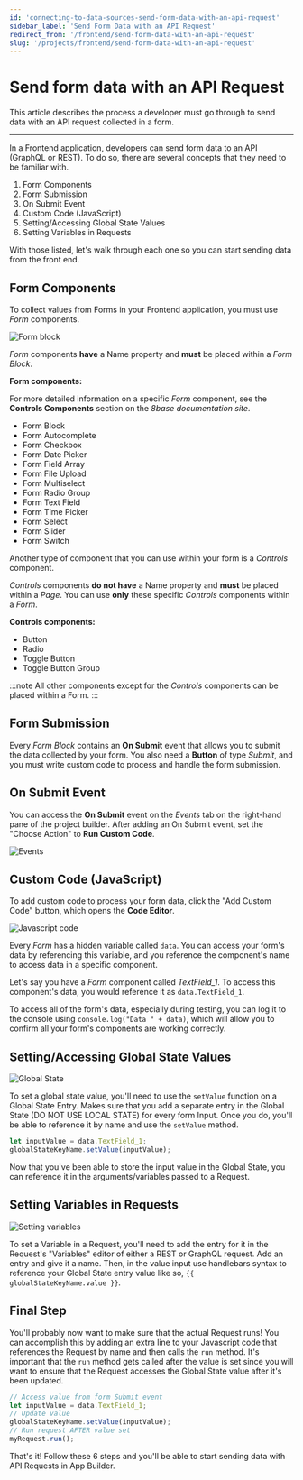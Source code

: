 ```yaml
---
id: 'connecting-to-data-sources-send-form-data-with-an-api-request'
sidebar_label: 'Send Form Data with an API Request'
redirect_from: '/frontend/send-form-data-with-an-api-request'
slug: '/projects/frontend/send-form-data-with-an-api-request'
---
```


# Send form data with an API Request

This article describes the process a developer must go through to send data with an API request collected in a form.

---

In a Frontend application, developers can send form data to an API (GraphQL or REST). To do so, there are several concepts that they need to be familiar with.

1. Form Components
2. Form Submission
3. On Submit Event
4. Custom Code (JavaScript)
5. Setting/Accessing Global State Values
6. Setting Variables in Requests

With those listed, let's walk through each one so you can start sending data from the front end.

## Form Components

To collect values from Forms in your Frontend application, you must use *Form* components. 

![Form block](./_images/ab-connecting-to-data-sources-send-form-data-with-an-api-request-1.png)

*Form* components **have** a Name property and **must** be placed within a _Form Block_.

**Form components:**

For more detailed information on a specific *Form* component, see the **Controls Components** section on the _8base documentation site_.

- Form Block
- Form Autocomplete
- Form Checkbox
- Form Date Picker
- Form Field Array
- Form File Upload
- Form Multiselect
- Form Radio Group
- Form Text Field
- Form Time Picker
- Form Select
- Form Slider
- Form Switch

Another type of component that you can use within your form is a *Controls* component.

*Controls* components **do not have** a Name property and **must** be placed within a _Page_. You can use **only** these specific *Controls* components within a *Form*.

**Controls components:**

- Button
- Radio
- Toggle Button
- Toggle Button Group

:::note
 All other components except for the *Controls* components can be placed within a Form.
:::

## Form Submission

Every *Form Block* contains an **On Submit** event that allows you to submit the data collected by your form. You also need a **Button** of type *Submit*, and you must write custom code to process and handle the form submission.

## On Submit Event

You can access the **On Submit** event on the *Events* tab on the right-hand pane of the project builder. After adding an On Submit event, set the "Choose Action" to **Run Custom Code**.

![Events](./_images/ab-connecting-to-data-sources-send-form-data-with-an-api-request-2.png)

## Custom Code (JavaScript)

To add custom code to process your form data, click the "Add Custom Code" button, which opens the **Code Editor**.

![Javascript code](./_images/ab-connecting-to-data-sources-send-form-data-with-an-api-request-3.png)

Every *Form* has a hidden variable called `data`. You can access your form's data by referencing this variable, and you reference the component's name to access data in a specific component.

Let's say you have a *Form* component called *TextField_1*. To access this component's data, you would reference it as `data.TextField_1`.

To access all of the form's data, especially during testing, you can log it to the console using `console.log("Data " + data)`, which will allow you to confirm all your form's components are working correctly.

## Setting/Accessing Global State Values

![Global State](./_images/ab-connecting-to-data-sources-send-form-data-with-an-api-request-4.png)

To set a global state value, you'll need to use the `setValue` function on a Global State Entry. Makes sure that you add a separate entry in the Global State (DO NOT USE LOCAL STATE) for every form Input. Once you do, you'll be able to reference it by name and use the `setValue` method.

```js
let inputValue = data.TextField_1;
globalStateKeyName.setValue(inputValue);
```

Now that you've been able to store the input value in the Global State, you can reference it in the arguments/variables passed to a Request.

## Setting Variables in Requests

![Setting variables](./_images/ab-connecting-to-data-sources-send-form-data-with-an-api-request-5.png)

To set a Variable in a Request, you'll need to add the entry for it in the Request's "Variables" editor of either a REST or GraphQL request. Add an entry and give it a name. Then, in the value input use handlebars syntax to reference your Global State entry value like so, `{{ globalStateKeyName.value }}`.

## Final Step

You'll probably now want to make sure that the actual Request runs! You can accomplish this by adding an extra line to your Javascript code that references the Request by name and then calls the `run` method. It's important that the `run` method gets called after the value is set since you will want to ensure that the Request accesses the Global State value after it's been updated.

```js
// Access value from form Submit event
let inputValue = data.TextField_1;
// Update value
globalStateKeyName.setValue(inputValue);
// Run request AFTER value set
myRequest.run();
```

That's it! Follow these 6 steps and you'll be able to start sending data with API Requests in App Builder.
